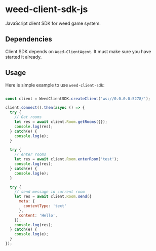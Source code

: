 # weed-client-sdk-js
JavaScript client SDK for weed game system.

## Dependencies

Client SDK depends on `Weed-ClientAgent`. It must make sure you have started it already.

## Usage

Here is simple example to use `weed-client-sdk`:

```javascript

const client = WeedClientSDK.createClient('ws://0.0.0.0:5278/');

client.connect().then(async () => {
  try {
    // Get rooms
    let res = await client.Room.getRooms({});
    console.log(res);
  } catch(e) {
    console.log(e);
  }

  try {
    // enter rooms
    let res = await client.Room.enterRoom('test');
    console.log(res);
  } catch(e) {
    console.log(e);
  }

  try {
    // send message in current room
    let res = await client.Room.send({
      meta: {
        contentType: 'text'
      },
      content: 'Hello',
    });
    console.log(res);
  } catch(e) {
    console.log(e);
  }
});

```
